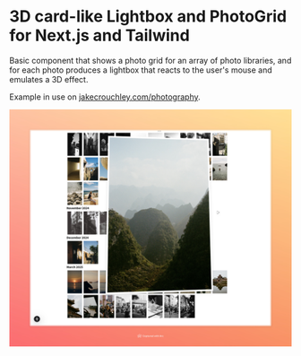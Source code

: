 # 3D card-like Lightbox and PhotoGrid for Next.js and Tailwind

Basic component that shows a photo grid for an array of photo libraries, and for each photo produces a lightbox that reacts to the user's mouse and emulates a 3D effect.

Example in use on [jakecrouchley.com/photography](http://jakecrouchley.com/photography).

![Image of example usage](./example.jpeg)
